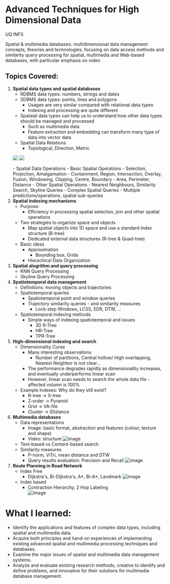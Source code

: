 # Advanced Techniques for High Dimensional Data
UQ INFS

Spatial & multimedia databases: multidimensional data management concepts, theories and technologies, focusing on data access methods and similarity query processing for spatial, multimedia and Web-based databases, with particular emphasis on video

## Topics Covered:
1. **Spatial data types and spatial databases**
   - RDBMS data types: numbers, strings and dates
   - SDBMS data types: points, lines and polygons
     - Usages are very similar compared with relational data types
     - Indexing and processing are quite different
   - Spataial data types can help us to understand how other data types should be managed and processed
     - Such as multimedia data
     - Feature extraction and embedding can transform many type of data into vector data
   - Spatial Data Relations
     - Topological, Direction, Metric
    <p float="left">
      <img src="https://user-images.githubusercontent.com/41173132/121759279-3ddf1700-cb68-11eb-9358-80e3f2424ab0.png"/>
      <img src="https://user-images.githubusercontent.com/41173132/121759286-47687f00-cb68-11eb-9667-dd349aab945f.png"/> 
    </p>
   - Spatial Data Operations
     - Basic Spatial Operations
       - Selection, Projection, Amalgamation
       - Containment, Region, Intersection, Overlay, Fusion, Windowing, Clipping, Centre, Boundary
       - Area, Perimeter, Distance
     - Other Spatial Operations
       - Nearest Neighbours, Similarity Search, Skyline Queries
     - Complex Spatial Queries
       - Multiple predictions/operations, spatial sub-queries
2. **Spatial indexing mechanisms**
   - Purpose:
     - Efficiency in processing spatial selection, join and other spatial operations
   - Two strategies to organize space and objects
     - Map spatial objects into 1D space and use a standard index structure (B-tree)
     - Dedicated external data structures (R-tree & Quad-tree)
   - Basic ideas
     - Approximation
       - Bounding box, Grids
     - Hierachical Data Organization
3. **Spatial alogrithm and query processing**
   - KNN Query Processing
   - Skyline Query Processing
4. **Spatiotemporal data management**
   - Definitions: moving objects and trajectories
   - Spatiotemporal queries
     - Spatiotemporal point and window queries
     - Trajectory similarity queries - and similarity measures
       - Lock-step Windows, LCSS, EDR, DTW, ...
   - Spatiotemporal indexing methods
     - Simple ways of indexing spatiotemporal and issues
       - 3D R-Tree
       - HR-Tree
       - TPR-Tree
5. **High-dimensional indexing and search**
   - Dimensionality Curse
     - Many interesting observations
       - Number of partitions, Central hollow/ High overlapping, Nearest Neighbor is not clear...
     - The performance degrades rapidly as dimensionality increases, and eventually underperforms linear scan
     - However, linear scan needs to search the whole data file - affected volumn is 100%
    - Example Indexes: Why do they still exist?
      - R-tree -> X-tree
      - Z-order -> Pyramid
      - Grid -> VA-file
      - Cluster -> iDistance
6. **Multimedia databases**
   - Data representations
     - Image: basic format, abstraction and features (colour, texture and shape)
     - Video: structure
     ![image](https://user-images.githubusercontent.com/41173132/121758953-eab89480-cb66-11eb-9ccb-27521968508a.png)
   - Text-based vs Content-based search
   - Similarity measures
     - P-norm, ViTri, mean distance and DTW
     - Query results evaluation: Precision and Recall
     ![image](https://user-images.githubusercontent.com/41173132/121759006-16d41580-cb67-11eb-9dd4-d1d6919438e8.png)
7. **Route Planning in Road Network**
   - Index Free
     - Dijkstra's, Bi-Dijkstra's, A*, Bi-A*, Landmark
     ![image](https://user-images.githubusercontent.com/41173132/121759070-5864c080-cb67-11eb-8a35-91e928889202.png)
   - Index based
     - Contraction Hierarchy, 2 Hop Labeling  
     ![image](https://user-images.githubusercontent.com/41173132/121759087-687ca000-cb67-11eb-809c-64c50e5d0256.png)

# What I learned: 
- Identify the applications and features of complex data types, including spatial and multimedia data.
- Acquire both principles and hand-on experiences of implementing existing advanced spatial and multimedia processing techniques and databases.
- Examine the major issues of spatial and multimedia data management systems.
- Analyze and evaluate existing research methods, creative to identify and define problems, and innovative for their solutions for multimedia database management.

